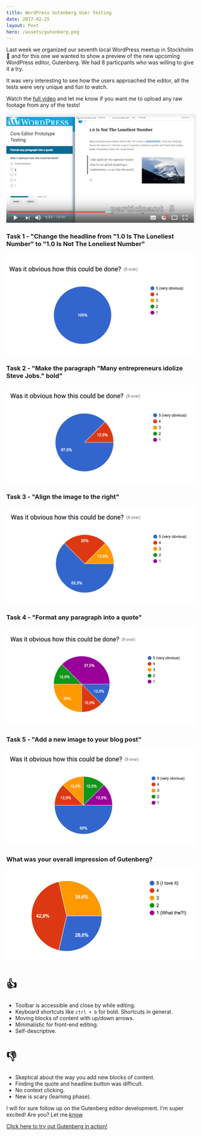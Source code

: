 ```yaml
---
title: WordPress Gutenberg User Testing
date: 2017-02-25
layout: Post
hero: /assets/gutenberg.png
---
```


Last week we organized our seventh local WordPress meetup in Stockholm 🙌 and for this one we wanted to show a preview of the new upcoming WordPress editor, Gutenberg. We had 8 particpants who was willing to give it a try.

It was very interesting to see how the users approached the editor, all the tests were very unique and fun to watch.

Watch the [full video](https://www.youtube.com/watch?v=7iWRBLCP-l0) and let me know if you want me to upload any raw footage from any of the tests!

[![img](/assets/youtube-gutenberg-video.png)](https://www.youtube.com/watch?v=7iWRBLCP-l0)

### Task 1 - "Change the headline from "1.0 Is The Loneliest Number" to "1.0 Is Not The Loneliest Number"

![question-1](/assets/question-1.png)

### Task 2 - "Make the paragraph "Many entrepreneurs idolize Steve Jobs." bold"

![question-2](/assets/question-2.png)

### Task 3 - "Align the image to the right"

![question-3](/assets/question-3.png)

### Task 4 - "Format any paragraph into a quote"

![question-4](/assets/question-4.png)

### Task 5 - "Add a new image to your blog post"

![question-5](/assets/question-5.png)

### What was your overall impression of Gutenberg?

![overall](/assets/overall.png)

# 👍
  * Toolbar is accessible and close by while editing.
  * Keyboard shortcuts like `ctrl + b` for bold. Shortcuts in general.
  * Moving blocks of content with up/down arrows.
  * Minimalistic for front-end editing.
  * Self-descriptive.

# 👎
  * Skeptical about the way you add new blocks of content.
  * Finding the quote and headline button was difficult.
  * No context clicking.
  * New is scary (learning phase).

I will for sure follow up on the Gutenberg editor development. I'm super excited! Are you? Let me [know](https://twitter.com/MarcusTister).

[Click here to try out Gutenberg in action!](https://wordpress.github.io/gutenberg/)

